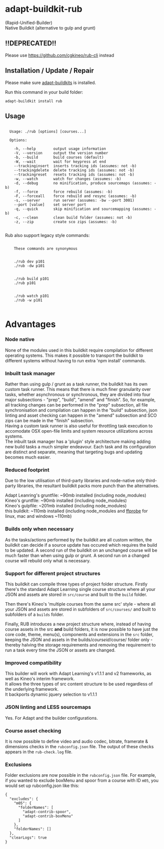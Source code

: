 # adapt-buildkit-rub
(Rapid-Unified-Builder)  
Native Buildkit (alternative to gulp and grunt)

## !!DEPRECATED!!

Please use https://github.com/cgkineo/rub-cli instead

## Installation / Update / Repair

Please make sure [adapt-buildkits](https://github.com/cgkineo/adapt-buildkits) is installed.

Run this command in your build folder:
```
adapt-buildkit install rub
```

## Usage

```

  Usage: ./rub [options] [courses...]

  Options:

    -h, --help        output usage information
    -V, --version     output the version number
    -b, --build       build courses (default)
    -W, --wait        wait for keypress at end
    --trackinginsert  inserts tracking ids (assumes: not -b)
    --trackingdelete  delete tracking ids (assumes: not -b)
    --trackingreset   resets tracking ids (assumes: not -b)
    -w, --watch       watch for changes (assumes: -b)
    -d, --debug       no minification, produce sourcemaps (assumes: -b)
    -f, --force       force rebuild (assumes: -b)
    -F, --forceall    force rebuild and resync (assumes: -b)
    -s, --server      run server (assumes: -bw --port 3001)
    --port [value]    set server port
    -q, --quick       skip minification and sourcemapping (assumes: -b)
    -c, --clean       clean build folder (assumes: not -b)
    -z, --zip         create sco zips (assumes: -b)


```

Rub also support legacy style commands:

```

    These commands are synonymous

    
    ./rub dev p101
    ./rub -dw p101


    ./rub build p101
    ./rub p101


    ./rub watch p101
    ./rub -w p101


```

# Advantages

### Node native
None of the modules used in this buildkit require compilation for different operating systems. This makes it possible to transport the buildkit to different systems without having to run extra 'npm install' commands.

### Inbuilt task manager
Rather than using gulp / grunt as a task runner, the buildkit has its own custom task runner. This means that there is much finer granularity over tasks, whether asynchronous or synchronous, they are divided into four major subsections - "prep", "build", "amend" and "finish". So, for example, all tracking changes can be performed in the "prep" subsection, all file synchronisation and compilation can happen in the "build" subsection, json linting and asset checking can happen in the "amend" subsection and SCO zips can be made in the "finish" subsection.  
Having a custom task runner is also useful for throttling task execution to accomodate OSX open-file limits and system resource utilizations across systems.  
The inbuilt task manager has a 'plugin' style architecture making adding new build tasks a much simpler endeavour. Each task and its configuration are distinct and separate, meaning that targeting bugs and updating becomes much easier.

### Reduced footprint
Due to the low utilisation of third-party libraries and node-native only third-party libraries, the resultant buildkit packs more punch than the alternatives.

Adapt Leanring's gruntfile: ~90mb installed (including node_modules)  
Kineo's gruntfile: ~90mb installed (including node_modules)  
Kineo's gulpfile: ~201mb installed (including node_modules)  
this buildkit: ~110mb installed (including node_modules and [ffprobe](https://www.ffmpeg.org/download.html) for linux, mac and windows ~110mb)

### Builds only when necessary
As the tasks/actions performed by the buildkit are all custom written, the buildkit can decide if a source update has occured which requires the build to be updated. A second run of the buildkit on an unchanged course will be much faster than when using gulp or grunt. A second run on a changed course will rebuild only what is necessary.

### Support for different project structures
This buildkit can compile three types of project folder structure. Firstly there's the standard Adapt Learning single course structure where all your JSON and assets are stored in ``src/course`` and built to the ``build`` folder.  

Then there's Kineo's 'multiple courses from the same src' style - where all your JSON and assets are stored in subfolders of ``src/courses/`` and built to subfolders of a ``builds`` folder.  

Finally, RUB introduces a new project structure where, instead of having course assets in the src **and** build folders, it is now possible to have just the core code, theme, menu(s), components and extensions in the ``src`` folder, keeping the JSON and assets in the builds/*courseid*/course/ folder only - thereby halving the storage requirements and removing the requirement to run a task every time the JSON or assets are changed.

### Improved compatibility
This builder will work with Adapt Learning's v1.1.1 and v2 frameworks, as well as Kineo's interim framework.  
It allows the three types of src content structure to be used regardless of the underlying framework.  
It backports dynamic jquery selection to v1.1.1

### JSON linting and LESS sourcemaps
Yes.
For Adapt and the builder configurations.

### Course asset checking
It is now possible to define video and audio codec, bitrate, framerate & dimensions checks in the ``rubconfig.json`` file. The output of these checks appears in the ``rub-check.log`` file.

### Exclusions
Folder exclusions are now possible in the ``rubconfig.json`` file. For example, if you wanted to exclude boxMenu and spoor from a course with ID ``m05``, you would set up rubconfig.json like this:
```
{
  "excludes": {
    "m05": {
      "folderNames": [
        "adapt-contrib-spoor",
        "adapt-contrib-boxMenu"
      ]
    },
    "folderNames": []
  },
  "clearLogs": true
}
```
